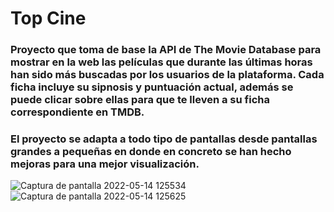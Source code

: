 # Top Cine
### Proyecto que toma de base la API de The Movie Database para mostrar en la web las películas que durante las últimas horas han sido más buscadas por los usuarios de la plataforma. Cada ficha incluye su sipnosis y puntuación actual, además se puede clicar sobre ellas para que te lleven a su ficha correspondiente en TMDB.
### El proyecto se adapta a todo tipo de pantallas desde pantallas grandes a pequeñas en donde en concreto se han hecho mejoras para una mejor visualización.
![Captura de pantalla 2022-05-14 125534](https://user-images.githubusercontent.com/75250742/168422899-842d793c-1f38-4120-9174-7eb2aebd70ae.jpg)
![Captura de pantalla 2022-05-14 125625](https://user-images.githubusercontent.com/75250742/168422927-33a02801-44b8-4334-83af-4e83152f713f.jpg)
